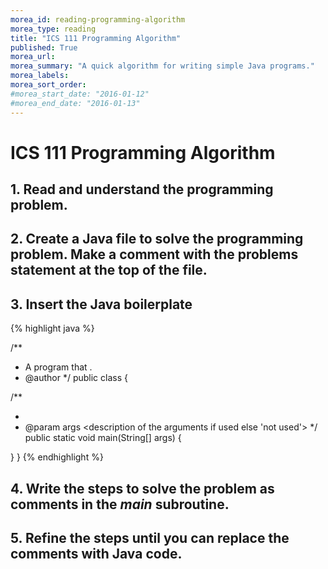 ```yaml
---
morea_id: reading-programming-algorithm
morea_type: reading
title: "ICS 111 Programming Algorithm"
published: True
morea_url:
morea_summary: "A quick algorithm for writing simple Java programs."
morea_labels:
morea_sort_order:
#morea_start_date: "2016-01-12"
#morea_end_date: "2016-01-13"
---
```


# ICS 111 Programming Algorithm

## 1. Read and understand the programming problem.

## 2. Create a Java file to solve the programming problem. Make a comment with the problems statement at the top of the file.

## 3. Insert the Java boilerplate

{% highlight java %}

/**
 * A program that <restate the problem statement>.
 * @author <your name>
 */
public class <program-name> {

  /**
   * <restate the problem statement>
   * @param args <description of the arguments if used else 'not used'>
   */
  public static void main(String[] args) {
  
  
  
  }
}
{% endhighlight %}

## 4. Write the steps to solve the problem as comments in the *main* subroutine.

## 5. Refine the steps until you can replace the comments with Java code.

